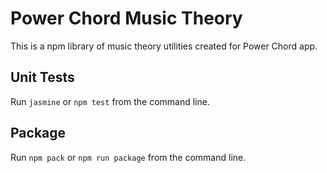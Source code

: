 # Power Chord Music Theory

This is a npm library of music theory utilities created for Power Chord app.

## Unit Tests
Run `jasmine` or `npm test` from the command line.

## Package
Run `npm pack` or `npm run package` from the command line.
